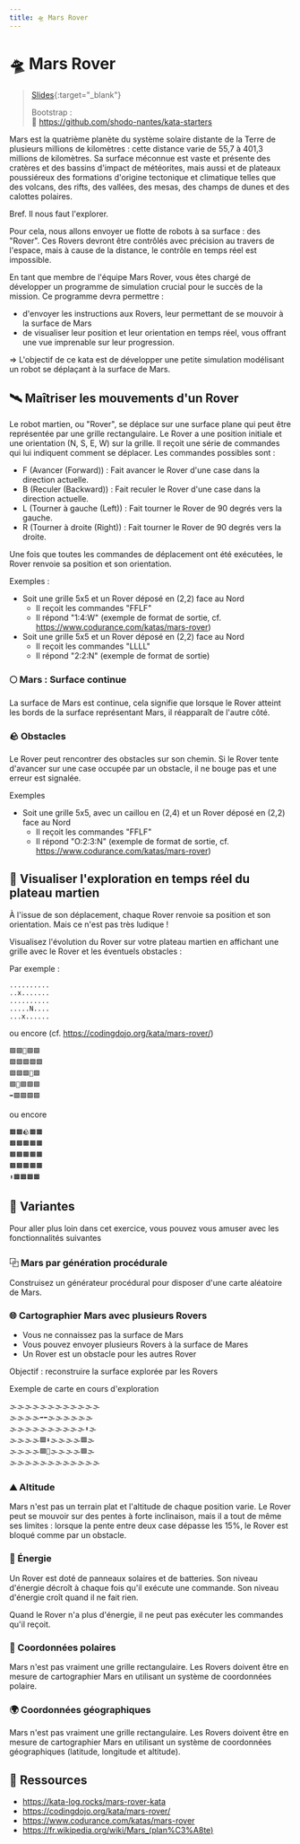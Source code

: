 ```yaml
---
title: 🛸 Mars Rover
---
```

# 🛸 Mars Rover

> [Slides](./slides.md){:target="_blank"}
> 
> Bootstrap : <br>
> 🔗 https://github.com/shodo-nantes/kata-starters

Mars est la quatrième planète du système solaire distante de la Terre de plusieurs millions de kilomètres : cette
distance varie de 55,7 à 401,3 millions de kilomètres. Sa surface méconnue est vaste et présente des cratères et des
bassins d'impact de météorites, mais aussi et de plateaux poussiéreux des formations d'origine tectonique et climatique
telles que des volcans, des rifts, des vallées, des mesas, des champs de dunes et des calottes polaires.

Bref. Il nous faut l'explorer.

Pour cela, nous allons envoyer ue flotte de robots à sa surface : des "Rover". Ces Rovers devront être contrôlés avec
précision au travers de l'espace, mais à cause de la distance, le contrôle en temps réel est impossible.

En tant que membre de l'équipe Mars Rover, vous êtes chargé de développer un programme de simulation crucial pour le
succès de la mission. Ce programme devra permettre :

- d'envoyer les instructions aux Rovers, leur permettant de se mouvoir à la surface de Mars
- de visualiser leur position et leur orientation en temps réel, vous offrant une vue imprenable sur leur progression.

⇒ L'objectif de ce kata est de développer une petite simulation modélisant un robot se déplaçant à la surface de Mars.

## 🛰️ Maîtriser les mouvements d'un Rover

Le robot martien, ou "Rover", se déplace sur une surface plane qui peut être représentée par une grille rectangulaire.
Le Rover a une position initiale et une orientation (N, S, E, W) sur la grille. Il reçoit une série de commandes qui lui
indiquent comment se déplacer. Les commandes possibles sont :

- F (Avancer (Forward)) : Fait avancer le Rover d'une case dans la direction actuelle.
- B (Reculer (Backward)) : Fait reculer le Rover d'une case dans la direction actuelle.
- L (Tourner à gauche (Left)) : Fait tourner le Rover de 90 degrés vers la gauche.
- R (Tourner à droite (Right)) : Fait tourner le Rover de 90 degrés vers la droite.

Une fois que toutes les commandes de déplacement ont été exécutées, le Rover renvoie sa position et son orientation.

Exemples :

- Soit une grille 5x5 et un Rover déposé en (2,2) face au Nord
    - Il reçoit les commandes "FFLF"
    - Il répond "1:4:W" (exemple de format de sortie, cf. https://www.codurance.com/katas/mars-rover)
- Soit une grille 5x5 et un Rover déposé en (2,2) face au Nord
    - Il reçoit les commandes "LLLL"
    - Il répond "2:2:N" (exemple de format de sortie)

### 🌕 Mars : Surface continue

La surface de Mars est continue, cela signifie que lorsque le Rover atteint les bords de la surface représentant Mars,
il réapparaît de l'autre côté.

### 🪨 Obstacles

Le Rover peut rencontrer des obstacles sur son chemin.
Si le Rover tente d'avancer sur une case occupée par un obstacle, il ne bouge pas et une erreur est signalée.

Exemples

- Soit une grille 5x5, avec un caillou en (2,4) et un Rover déposé en (2,2) face au Nord
    - Il reçoit les commandes "FFLF"
    - Il répond "O:2:3:N" (exemple de format de sortie, cf. https://www.codurance.com/katas/mars-rover)

## 🔮 Visualiser l'exploration en temps réel du plateau martien

À l'issue de son déplacement, chaque Rover renvoie sa position et son orientation.
Mais ce n'est pas très ludique !

Visualisez l'évolution du Rover sur votre plateau martien en affichant une grille avec le Rover et les éventuels
obstacles :

Par exemple :

```
..........
..x.......
..........
.....N....
...x......
```

ou encore (cf. https://codingdojo.org/kata/mars-rover/)

```
🟩🟩🌳🟩🟩
🟩🟩🟩🟩🟩
🟩🟩🟩🌳🟩
🟩🌳🟩🟩🟩
➡️🟩🟩🟩🟩
```

ou encore

```
🟫🟫🪨🟫🟫
🟫🟫🟫🟫🟫
🟫🟫🟫🟫🟫
🟫🟫🟫🟫🟫
⬆️🟫🟫🟫🟫
```

## 🔀 Variantes

Pour aller plus loin dans cet exercice, vous pouvez vous amuser avec les fonctionnalités suivantes

### ⿻ Mars par génération procédurale

Construisez un générateur procédural pour disposer d'une carte aléatoire de Mars.

### 🌐 Cartographier Mars avec plusieurs Rovers

- Vous ne connaissez pas la surface de Mars
- Vous pouvez envoyer plusieurs Rovers à la surface de Mares
- Un Rover est un obstacle pour les autres Rover

Objectif : reconstruire la surface explorée par les Rovers

Exemple de carte en cours d'exploration

```
🌫️🌫️🌫️🌫️🌫️🌫️🌫️🌫️🌫️🌫️🌫️🌫️
🌫️🌫️🌫️🌫️➡️⬅️️🌫️🌫️🌫️🌫️🌫️🌫️
🌫️🌫️🌫️🌫️🌫️🌫️🌫️🌫️🌫️🌫️⬆️️🌫️
🌫️🌫️🌫️🌫️🟩⬇️🌫️🌫️🌫️🌫️🟩🌫️
🌫️🌫️🌫️🌫️🟩🌳🌫️🌫️🌫️🌫️🟩🌫️
🌫️🌫️🌫️🌫️🌫️🌫️🌫️🌫️🌫️🌫️🌫️🌫️
```

### ⛰️ Altitude

Mars n'est pas un terrain plat et l'altitude de chaque position varie.
Le Rover peut se mouvoir sur des pentes à forte inclinaison, mais il a tout de même ses limites :
lorsque la pente entre deux case dépasse les 15%, le Rover est bloqué comme par un obstacle.

### 🪫 Énergie

Un Rover est doté de panneaux solaires et de batteries.
Son niveau d'énergie décroît à chaque fois qu'il exécute une commande.
Son niveau d'énergie croît quand il ne fait rien.

Quand le Rover n'a plus d'énergie, il ne peut pas exécuter les commandes qu'il reçoit.

### 🛞 Coordonnées polaires

Mars n'est pas vraiment une grille rectangulaire.
Les Rovers doivent être en mesure de cartographier Mars en utilisant un système de coordonnées polaire.

### 🌍 Coordonnées géographiques

Mars n'est pas vraiment une grille rectangulaire.
Les Rovers doivent être en mesure de cartographier Mars en utilisant un système de coordonnées géographiques (latitude,
longitude et altitude).

## 🔗 Ressources

* https://kata-log.rocks/mars-rover-kata
* https://codingdojo.org/kata/mars-rover/
* https://www.codurance.com/katas/mars-rover
* https://fr.wikipedia.org/wiki/Mars_(plan%C3%A8te)